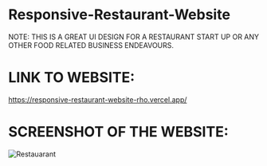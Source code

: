 # Responsive-Restaurant-Website
NOTE: THIS IS A GREAT UI DESIGN FOR A RESTAURANT START UP OR ANY OTHER FOOD RELATED BUSINESS ENDEAVOURS.

# LINK TO WEBSITE:
https://responsive-restaurant-website-rho.vercel.app/

# SCREENSHOT OF THE WEBSITE:
![Restauarant](https://github.com/Mitalicops/Responsive-Restaurant-Website/assets/120451953/e12b3b2a-e612-4eb6-bd49-a46c87b1b952)
